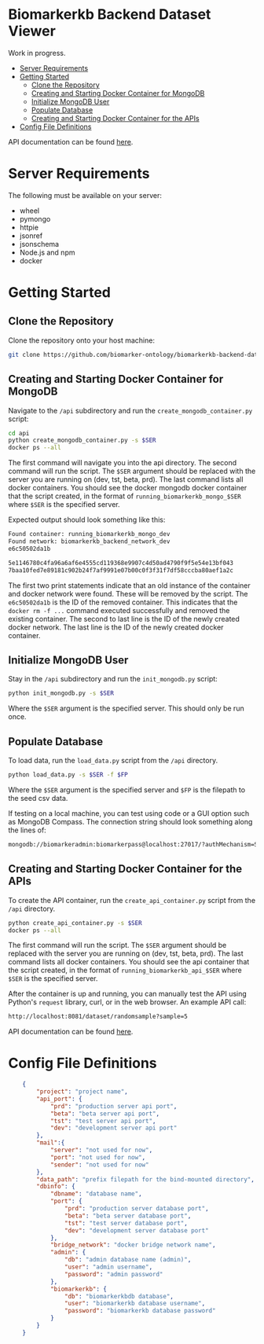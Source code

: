 # Biomarkerkb Backend Dataset Viewer

Work in progress. 

- [Server Requirements](#server-requirements)
- [Getting Started](#getting-started)
    - [Clone the Repository](#clone-the-repository)
    - [Creating and Starting Docker Container for MongoDB](#creating-and-starting-docker-container-for-mongodb)
    - [Initialize MongoDB User](#initialize-mongodb-user)
    - [Populate Database](#populate-database)
    - [Creating and Starting Docker Container for the APIs](#creating-and-starting-docker-container-for-the-apis)
- [Config File Definitions](#config-file-definitions)

API documentation can be found [here](./api/biomarker/README.md).

# Server Requirements 

The following must be available on your server: 
- wheel 
- pymongo 
- httpie 
- jsonref
- jsonschema
- Node.js and npm 
- docker 

# Getting Started 

## Clone the Repository

Clone the repository onto your host machine:

```bash
git clone https://github.com/biomarker-ontology/biomarkerkb-backend-datasetviewer.git
```

## Creating and Starting Docker Container for MongoDB 

Navigate to the `/api` subdirectory and run the `create_mongodb_container.py` script: 

```bash 
cd api 
python create_mongodb_container.py -s $SER 
docker ps --all 
```

The first command will navigate you into the api directory. The second command will run the script. The `$SER` argument should be replaced with the server you are running on (dev, tst, beta, prd). The last command lists all docker containers. You should see the docker mongodb docker container that the script created, in the format of `running_biomarkerkb_mongo_$SER` where `$SER` is the specified server.

Expected output should look something like this:

```bash
Found container: running_biomarkerkb_mongo_dev
Found network: biomarkerkb_backend_network_dev
e6c50502da1b

5e1146780c4fa96a6af6e4555cd119368e9907c4d50ad4790f9f5e54e13bf043
7baa10fed7e89181c902b24f7af9991e07b00c0f3f31f7df58cccba80aef1a2c
```

The first two print statements indicate that an old instance of the container and docker network were found. These will be removed by the script. The `e6c50502da1b` is the ID of the removed container. This indicates that the `docker rm -f ...` command executed successfully and removed the existing container. The second to last line is the ID of the newly created docker network. The last line is the ID of the newly created docker container. 

## Initialize MongoDB User 

Stay in the `/api` subdirectory and run the `init_mongodb.py` script: 

```bash
python init_mongodb.py -s $SER
```

Where the `$SER` argument is the specified server. This should only be run once. 

## Populate Database 

To load data, run the `load_data.py` script from the `/api` directory. 

```bash 
python load_data.py -s $SER -f $FP 
```

Where the `$SER` argument is the specified server and `$FP` is the filepath to the seed csv data. 

If testing on a local machine, you can test using code or a GUI option such as MongoDB Compass. The connection string should look something along the lines of:

```bash 
mongodb://biomarkeradmin:biomarkerpass@localhost:27017/?authMechanism=SCRAM-SHA-1&authSource=biomarkerkbdb
```

## Creating and Starting Docker Container for the APIs 

To create the API container, run the `create_api_container.py` script from the `/api` directory. 

```bash 
python create_api_container.py -s $SER
docker ps --all
```

The first command will run the script. The `$SER` argument should be replaced with the server you are running on (dev, tst, beta, prd). The last command lists all docker containers. You should see the api container that the script created, in the format of `running_biomarkerkb_api_$SER` where `$SER` is the specified server. 

After the container is up and running, you can manually test the API using Python's `request` library, curl, or in the web browser. An example API call:

```bash
http://localhost:8081/dataset/randomsample?sample=5
```

API documentation can be found [here](https://github.com/biomarker-ontology/biomarkerkb-backend-datasetviewer/tree/main/api/biomarkerkb#endpoints).

# Config File Definitions

```json
    {
        "project": "project name",
        "api_port": {
            "prd": "production server api port",
            "beta": "beta server api port",
            "tst": "test server api port",
            "dev": "development server api port"
        },
        "mail":{
            "server": "not used for now", 
            "port": "not used for now",
            "sender": "not used for now"
        },
        "data_path": "prefix filepath for the bind-mounted directory",
        "dbinfo": {
            "dbname": "database name",
            "port": { 
                "prd": "production server database port",
                "beta": "beta server database port",
                "tst": "test server database port",
                "dev": "development server database port"
            },
            "bridge_network": "docker bridge network name",
            "admin": {
                "db": "admin database name (admin)",
                "user": "admin username",
                "password": "admin password"
            },
            "biomarkerkb": {
                "db": "biomarkerkbdb database",
                "user": "biomarkerkb database username",
                "password": "biomarkerkb database password"
            }
        }
    }
```
